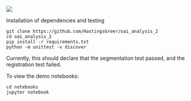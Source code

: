 [<img src="https://github.com/uncbiag/OAI_analysis_2/actions/workflows/selfhosted-action.yml/badge.svg">](https://github.com/uncbiag/OAI_analysis_2/actions)

Installation of dependencies and testing

```
git clone https://github.com/HastingsGreer/oai_analysis_2
cd oai_analysis_2
pip install -r requirements.txt
python -m unittest -v discover
```

Currently, this should declare that the segmentation test passed, and the registration test failed.

To view the demo notebooks:
```
cd notebooks
jupyter notebook
```
